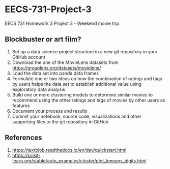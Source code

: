 # EECS-731-Project-3
EECS 731 Homework 3
Project 3 - Weekend movie trip

## Blockbuster or art film?
1. Set up a data science project structure in a new git repository in your GitHub account
2. Download the one of the MovieLens datasets from https://grouplens.org/datasets/movielens/
3. Load the data set into panda data frames
4. Formulate one or two ideas on how the combination of ratings and tags by users helps the data set to establish additional value using exploratory data analysis
5. Build one or more clustering models to determine similar movies to recommend using the other ratings and tags of movies by other users as features
6. Document your process and results
7. Commit your notebook, source code, visualizations and other supporting files to the git repository in GitHub

## References
1. https://textblob.readthedocs.io/en/dev/quickstart.html
2. https://scikit-learn.org/stable/auto_examples/cluster/plot_kmeans_digits.html
